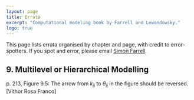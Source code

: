 ```yaml
---
layout: page
title: Errata
excerpt: "Computational modeling book by Farrell and Lewandowsky."
logo: true
---
```


This page lists errata organised by chapter and page, with credit to error-spotters. If you spot and error, please email [Simon Farrell](mailto:simon.farrell@uwa.edu.au).

## 9. Multilevel or Hierarchical Modelling

p. 213, Figure 9.5: The arrow from $k_{ij}$ to $\theta_{ij}$ in the figure should be reversed. [Víthor Rosa Franco]
